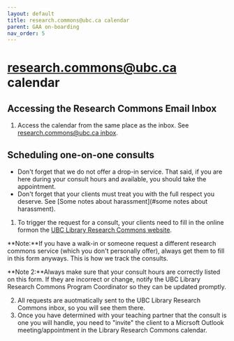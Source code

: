 ```yaml
---
layout: default
title: research.commons@ubc.ca calendar
parent: GAA on-boarding
nav_order: 5
---
```

# research.commons@ubc.ca calendar

## Accessing the Research Commons Email Inbox
1. Access the calendar from the same place as the inbox. See [research.commons@ubc.ca inbox](#research.commons@ubc.ca-inbox). 

## Scheduling one-on-one consults
- Don't forget that we do not offer a drop-in service. That said, if you are here during your consult hours and available, you should take the appointment.
- Don't forget that your clients must treat you with the full respect you deserve. See [Some notes about harassment](#some notes about harassment).
1. To trigger the request for a consult, your clients need to fill in the online formon the [UBC Library Research Commons website](https://researchcommons.library.ubc.ca/graduate-student-expert-consultation-request-form/).

**Note:**If you have a walk-in or someone request a different research commons service (which you don't personally offer), always get them to fill in this form anyways. This is how we track the consults.

**Note 2:**Always make sure that your consult hours are correctly listed on this form. If they are incorrect or change, notify the UBC Library Research Commons Program Coordinator so they can be updated promptly.

2. All requests are auotmatically sent to the UBC Library Research Commons inbox, so you will see them there.
3. Once you have determined with your teaching partner that the consult is one you will handle, you need to "invite" the client to a Micrsoft Outlook meeting/appointment in the Library Research Commons calendar.

